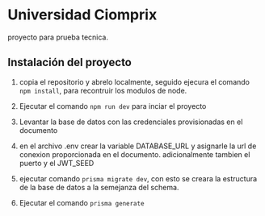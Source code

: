 
# Universidad Ciomprix

proyecto para prueba tecnica.



## Instalación del proyecto

1. copia el repositorio y abrelo localmente, seguido ejecura
   el comando ``` npm install ```, para recontruir los modulos de 
   node.

2. Ejecutar el comando ``` npm run dev ``` para inciar el proyecto

3. Levantar la base de datos con las credenciales provisionadas en el documento

4. en el archivo .env crear la variable DATABASE_URL y 
   asignarle la url de conexion proporcionada en el documento. 
   adicionalmente tambien el puerto y el JWT_SEED

5. ejecutar comando ``` prisma migrate dev ```, con esto se creara la 
   estructura de la base de datos a la semejanza del schema.

6. Ejecutar el comando ``` prisma generate ```
